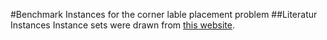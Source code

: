 #Benchmark Instances for the corner lable placement problem
##Literatur Instances
Instance sets were drawn from [this website](https://i11www.iti.kit.edu/~awolff/map-labeling/general/ "General Map Labeling").